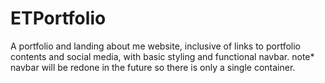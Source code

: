 # ETPortfolio

A portfolio and landing about me website, inclusive of links to portfolio contents and social media, with basic styling and functional navbar.
note* navbar will be redone in the future so there is only a single container.


